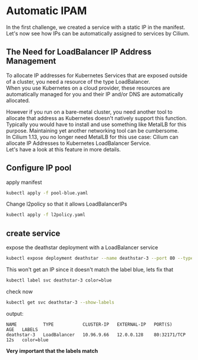 # Automatic IPAM
In the first challenge, we created a service with a static IP in the manifest.  
Let's now see how IPs can be automatically assigned to services by Cilium.  

## The Need for LoadBalancer IP Address Management

To allocate IP addresses for Kubernetes Services that are exposed outside of a cluster, you need a resource of the type LoadBalancer.  
When you use Kubernetes on a cloud provider, these resources are automatically managed for you and their IP and/or DNS are automatically allocated.  

However if you run on a bare-metal cluster, you need another tool to allocate that address as Kubernetes doesn't natively support this function.  
Typically you would have to install and use something like MetalLB for this purpose. Maintaining yet another networking tool can be cumbersome.  
In Cilium 1.13, you no longer need MetalLB for this use case: Cilium can allocate IP Addresses to Kubernetes LoadBalancer Service.  
Let's have a look at this feature in more details.

## Configure IP pool
apply manifest
```bash
kubectl apply -f pool-blue.yaml
```

Change l2policy so that it allows LoadBalancerIPs
```bash
kubectl apply -f l2policy.yaml
```

## create service
expose the deathstar deployment with a LoadBalancer service
```bash
kubectl expose deployment deathstar --name deathstar-3 --port 80 --type LoadBalancer
```

This won't get an IP since it doesn't match the label blue, lets fix that  
```bash
kubectl label svc deathstar-3 color=blue
```

check now
```bash
kubectl get svc deathstar-3 --show-labels
```

output:
```
NAME          TYPE           CLUSTER-IP   EXTERNAL-IP   PORT(S)        AGE   LABELS
deathstar-3   LoadBalancer   10.96.9.66   12.0.0.128    80:32171/TCP   12s   color=blue
```
**Very important that the labels match**
